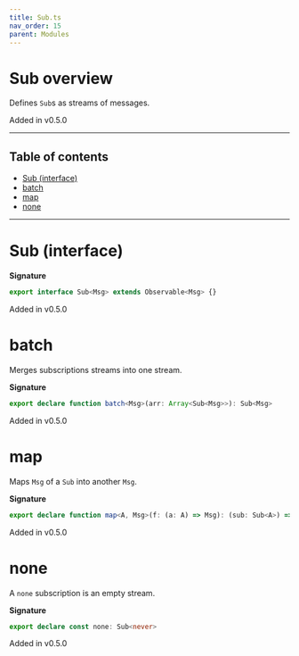 ```yaml
---
title: Sub.ts
nav_order: 15
parent: Modules
---
```


# Sub overview

Defines `Sub`s as streams of messages.

Added in v0.5.0

---

<h2 class="text-delta">Table of contents</h2>

- [Sub (interface)](#sub-interface)
- [batch](#batch)
- [map](#map)
- [none](#none)

---

# Sub (interface)

**Signature**

```ts
export interface Sub<Msg> extends Observable<Msg> {}
```

Added in v0.5.0

# batch

Merges subscriptions streams into one stream.

**Signature**

```ts
export declare function batch<Msg>(arr: Array<Sub<Msg>>): Sub<Msg>
```

Added in v0.5.0

# map

Maps `Msg` of a `Sub` into another `Msg`.

**Signature**

```ts
export declare function map<A, Msg>(f: (a: A) => Msg): (sub: Sub<A>) => Sub<Msg>
```

Added in v0.5.0

# none

A `none` subscription is an empty stream.

**Signature**

```ts
export declare const none: Sub<never>
```

Added in v0.5.0
